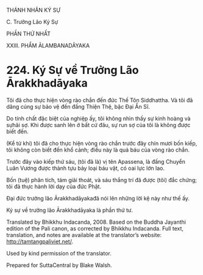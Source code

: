 THÁNH NHÂN KÝ SỰ

C. Trưởng Lão Ký Sự

PHẦN THỨ NHẤT

XXIII. PHẨM ĀLAMBANADĀYAKA

# 224\. Ký Sự về Trưởng Lão Ārakkhadāyaka

Tôi đã cho thực hiện vòng rào chắn đến đức Thế Tôn Siddhattha. Và tôi đã dâng cúng sự bảo vệ đến đấng Thiện Thệ, bậc Đại Ẩn Sĩ.

Do tính chất đặc biệt của nghiệp ấy, tôi không nhìn thấy sự kinh hoàng và sựhãi sợ. Khi được sanh lên ở bất cứ đâu, sự run sợ của tôi là không được biết đến.

(Kể từ khi) tôi đã cho thực hiện vòng rào chắn trước đây chín mươi bốn kiếp, tôi không còn biết đến khổ cảnh; điều này là quả báu của vòng rào chắn.

Trước đây vào kiếp thứ sáu, (tôi đã là) vị tên Apassena, là đấng Chuyển Luân Vương được thành tựu bảy loại báu vật, có oai lực lớn lao.

Bốn (tuệ) phân tích, tám giải thoát, và sáu thắng trí đã được (tôi) đắc chứng; tôi đã thực hành lời dạy của đức Phật.

Đại đức trưởng lão Ārakkhadāyakađã nói lên những lời kệ này như thế ấy.

Ký sự về trưởng lão Ārakkhadāyaka là phần thứ tư.

Translated by Bhikkhu Indacanda, 2008. Based on the Buddha Jayanthi edition of the Pali canon, as corrected by Bhikkhu Indacanda. Full text, translation, and notes are available at the translator’s website: http://tamtangpaliviet.net/.

Used by kind permission of the translator.

Prepared for SuttaCentral by Blake Walsh.